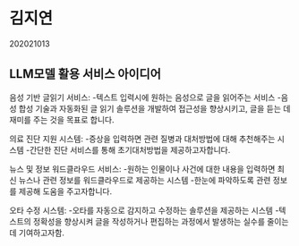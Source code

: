# 김지연

202021013

## LLM모델 활용 서비스 아이디어

음성 기반 글읽기 서비스:
-텍스트 입력시에 원하는 음성으로 글을 읽어주는 서비스
-음성 합성 기술과 자동화된 글 읽기 솔루션을 개발하여 접근성을 향상시키고, 글을 듣는 데 재미를 주는 것을 목표로 합니다.

의료 진단 지원 시스템:
-증상을 입력하면 관련 질병과 대처방법에 대해 추천해주는 시스템
-간단한 진단 서비스를 통해 초기대처방법을 제공하고자합니다.

뉴스 및 정보 워드클라우드 서비스:
-원하는 인물이나 사건에 대한 내용을 입력하면 최신 뉴스나 관련 정보를 워드클라우드로 제공하는 시스템
-한눈에 파악하도록 관련 정보를 제공해 도움을 주고자합니다.

오타 수정 시스템:
-오타를 자동으로 감지하고 수정하는 솔루션을 제공하는 시스템
-텍스트의 정확성을 향상시켜 글을 작성하거나 편집하는 과정에서 발생하는 실수를 줄이는데 기여하고자함.
